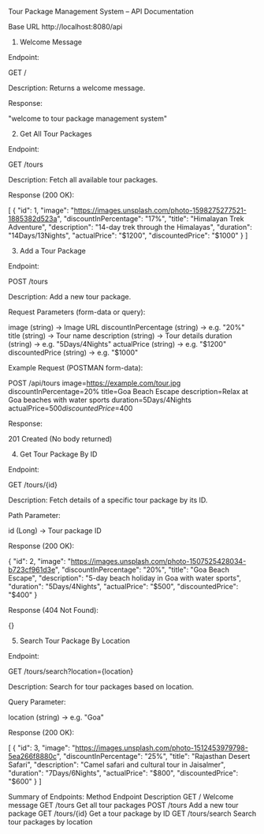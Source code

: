 Tour Package Management System – API Documentation

Base URL
http://localhost:8080/api

1. Welcome Message

Endpoint:

GET /

Description: Returns a welcome message.

Response:

"welcome to tour package management system"

2. Get All Tour Packages

Endpoint:

GET /tours

Description: Fetch all available tour packages.

Response (200 OK):

[
  {
    "id": 1,
    "image": "https://images.unsplash.com/photo-1598275277521-1885382d523a",
    "discountInPercentage": "17%",
    "title": "Himalayan Trek Adventure",
    "description": "14-day trek through the Himalayas",
    "duration": "14Days/13Nights",
    "actualPrice": "$1200",
    "discountedPrice": "$1000"
  }
]

3. Add a Tour Package

Endpoint:

POST /tours

Description: Add a new tour package.

Request Parameters (form-data or query):

image (string) → Image URL
discountInPercentage (string) → e.g. "20%"
title (string) → Tour name
description (string) → Tour details
duration (string) → e.g. "5Days/4Nights"
actualPrice (string) → e.g. "$1200"
discountedPrice (string) → e.g. "$1000"

Example Request (POSTMAN form-data):

POST /api/tours
image=https://example.com/tour.jpg
discountInPercentage=20%
title=Goa Beach Escape
description=Relax at Goa beaches with water sports
duration=5Days/4Nights
actualPrice=$500
discountedPrice=$400


Response:

201 Created (No body returned)

4. Get Tour Package By ID

Endpoint:

GET /tours/{id}

Description: Fetch details of a specific tour package by its ID.

Path Parameter:

id (Long) → Tour package ID

Response (200 OK):

{
  "id": 2,
  "image": "https://images.unsplash.com/photo-1507525428034-b723cf961d3e",
  "discountInPercentage": "20%",
  "title": "Goa Beach Escape",
  "description": "5-day beach holiday in Goa with water sports",
  "duration": "5Days/4Nights",
  "actualPrice": "$500",
  "discountedPrice": "$400"
}


Response (404 Not Found):

{}

5. Search Tour Package By Location

Endpoint:

GET /tours/search?location={location}

Description: Search for tour packages based on location.

Query Parameter:

location (string) → e.g. "Goa"

Response (200 OK):

[
  {
    "id": 3,
    "image": "https://images.unsplash.com/photo-1512453979798-5ea266f8880c",
    "discountInPercentage": "25%",
    "title": "Rajasthan Desert Safari",
    "description": "Camel safari and cultural tour in Jaisalmer",
    "duration": "7Days/6Nights",
    "actualPrice": "$800",
    "discountedPrice": "$600"
  }
]

Summary of Endpoints:
Method	Endpoint	Description
GET	/	Welcome message
GET	/tours	Get all tour packages
POST	/tours	Add a new tour package
GET	/tours/{id}	Get a tour package by ID
GET	/tours/search	Search tour packages by location
